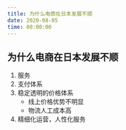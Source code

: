 ```yaml
---
title: 为什么电商在日本发展不顺
date: 2020-08-05 
time: 00:00:00
---
```


## 为什么电商在日本发展不顺

1. 服务
2. 支付体系
3. 稳定透明的价格体系
    - 线上价格优势不明显
    - 物流人工成本高
4. 精细化运营，人性化服务
